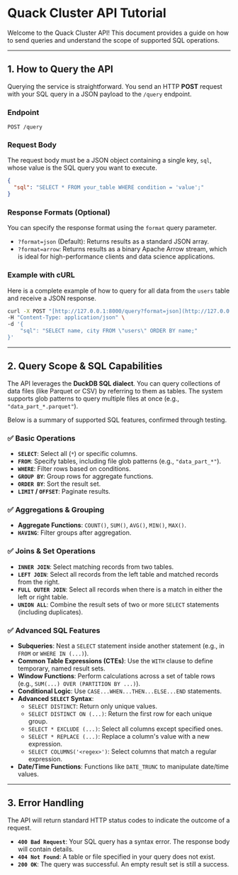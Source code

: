 # Quack Cluster API Tutorial

Welcome to the Quack Cluster API! This document provides a guide on how to send queries and understand the scope of supported SQL operations.

---

## 1. How to Query the API

Querying the service is straightforward. You send an HTTP **POST** request with your SQL query in a JSON payload to the `/query` endpoint.

### Endpoint

`POST /query`

### Request Body

The request body must be a JSON object containing a single key, `sql`, whose value is the SQL query you want to execute.

```json
{
  "sql": "SELECT * FROM your_table WHERE condition = 'value';"
}
````

### Response Formats (Optional)

You can specify the response format using the `format` query parameter.

  * `?format=json` (Default): Returns results as a standard JSON array.
  * `?format=arrow`: Returns results as a binary Apache Arrow stream, which is ideal for high-performance clients and data science applications.

### Example with cURL

Here is a complete example of how to query for all data from the `users` table and receive a JSON response.

```bash
curl -X POST "[http://127.0.0.1:8000/query?format=json](http://127.0.0.1:8000/query?format=json)" \
-H "Content-Type: application/json" \
-d '{
    "sql": "SELECT name, city FROM \"users\" ORDER BY name;"
}'
```

-----

## 2\. Query Scope & SQL Capabilities

The API leverages the **DuckDB SQL dialect**. You can query collections of data files (like Parquet or CSV) by referring to them as tables. The system supports glob patterns to query multiple files at once (e.g., `"data_part_*.parquet"`).

Below is a summary of supported SQL features, confirmed through testing.

### ✅ Basic Operations

  * **`SELECT`**: Select all (`*`) or specific columns.
  * **`FROM`**: Specify tables, including file glob patterns (e.g., `"data_part_*"`).
  * **`WHERE`**: Filter rows based on conditions.
  * **`GROUP BY`**: Group rows for aggregate functions.
  * **`ORDER BY`**: Sort the result set.
  * **`LIMIT` / `OFFSET`**: Paginate results.

### ✅ Aggregations & Grouping

  * **Aggregate Functions**: `COUNT()`, `SUM()`, `AVG()`, `MIN()`, `MAX()`.
  * **`HAVING`**: Filter groups after aggregation.

### ✅ Joins & Set Operations

  * **`INNER JOIN`**: Select matching records from two tables.
  * **`LEFT JOIN`**: Select all records from the left table and matched records from the right.
  * **`FULL OUTER JOIN`**: Select all records when there is a match in either the left or right table.
  * **`UNION ALL`**: Combine the result sets of two or more `SELECT` statements (including duplicates).

### ✅ Advanced SQL Features

  * **Subqueries**: Nest a `SELECT` statement inside another statement (e.g., in `FROM` or `WHERE IN (...)`).
  * **Common Table Expressions (CTEs)**: Use the `WITH` clause to define temporary, named result sets.
  * **Window Functions**: Perform calculations across a set of table rows (e.g., `SUM(...) OVER (PARTITION BY ...)`).
  * **Conditional Logic**: Use `CASE...WHEN...THEN...ELSE...END` statements.
  * **Advanced `SELECT` Syntax**:
      * `SELECT DISTINCT`: Return only unique values.
      * `SELECT DISTINCT ON (...)`: Return the first row for each unique group.
      * `SELECT * EXCLUDE (...)`: Select all columns except specified ones.
      * `SELECT * REPLACE (...)`: Replace a column's value with a new expression.
      * `SELECT COLUMNS('<regex>')`: Select columns that match a regular expression.
  * **Date/Time Functions**: Functions like `DATE_TRUNC` to manipulate date/time values.

-----

## 3\. Error Handling

The API will return standard HTTP status codes to indicate the outcome of a request.

  * **`400 Bad Request`**: Your SQL query has a syntax error. The response body will contain details.
  * **`404 Not Found`**: A table or file specified in your query does not exist.
  * **`200 OK`**: The query was successful. An empty result set is still a success.

